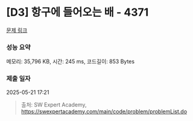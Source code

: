 # [D3] 항구에 들어오는 배 - 4371 

[문제 링크](https://swexpertacademy.com/main/code/problem/problemDetail.do?contestProbId=AWMedCxalW8DFAXd) 

### 성능 요약

메모리: 35,796 KB, 시간: 245 ms, 코드길이: 853 Bytes

### 제출 일자

2025-05-21 17:21



> 출처: SW Expert Academy, https://swexpertacademy.com/main/code/problem/problemList.do